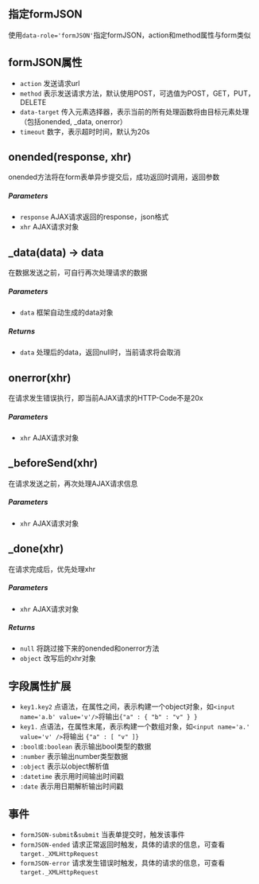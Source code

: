## 指定formJSON
使用`data-role='formJSON'`指定formJSON，action和method属性与form类似

## formJSON属性
* `action` 发送请求url
* `method` 表示发送请求方法，默认使用POST，可选值为POST，GET，PUT，DELETE
* `data-target` 传入元素选择器，表示当前的所有处理函数将由目标元素处理（包括onended, _data, onerror）
* `timeout` 数字，表示超时时间，默认为20s

## onended(response, xhr)
onended方法将在form表单异步提交后，成功返回时调用，返回参数
##### Parameters
* `response` AJAX请求返回的response，json格式
* `xhr` AJAX请求对象


## _data(data) -> data
在数据发送之前，可自行再次处理请求的数据
##### Parameters
* `data` 框架自动生成的data对象

##### Returns
* `data` 处理后的data，返回null时，当前请求将会取消


## onerror(xhr)
在请求发生错误执行，即当前AJAX请求的HTTP-Code不是20x
##### Parameters
* `xhr` AJAX请求对象


## _beforeSend(xhr)
在请求发送之前，再次处理AJAX请求信息
##### Parameters
* `xhr` AJAX请求对象

## _done(xhr)
在请求完成后，优先处理xhr
##### Parameters
* `xhr` AJAX请求对象
##### Returns
* `null` 将跳过接下来的onended和onerror方法
* `object` 改写后的xhr对象


## 字段属性扩展
* `key1.key2` 点语法，在属性之间，表示构建一个object对象，如`<input name='a.b' value='v'/>`将输出`{"a" : { "b" : "v" } }`
* `key1.` 点语法，在属性末尾，表示构建一个数组对象，如`<input name='a.' value='v' />`将输出 `{"a" : [ "v" ]}`
* `:bool或:boolean` 表示输出bool类型的数据
* `:number` 表示输出number类型数据
* `:object` 表示以object解析值
* `:datetime` 表示用时间输出时间戳
* `:date` 表示用日期解析输出时间戳

## 事件
* `formJSON-submit`&`submit` 当表单提交时，触发该事件
* `formJSON-ended` 请求正常返回时触发，具体的请求的信息，可查看`target._XMLHttpRequest`
* `formJSON-error` 请求发生错误时触发，具体的请求的信息，可查看`target._XMLHttpRequest`
